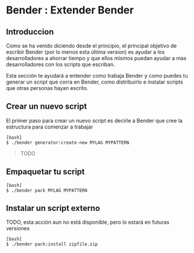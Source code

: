 Bender : Extender Bender
========================

Introduccion
-------------

Como se ha venido diciendo desde el principio, el principal objetivo de escribir Bender (por lo menos esta última version)
es ayudar a los desarrolladores a ahorrar tiempo y que ellos mismos puedan ayudar a mas desarrolladores con los 
scripts que escriban.


Esta sección te ayudará a entender como trabaja Bender y como puedes tu generar un script que corra en Bender, como distribuirlo
e instalar scripts que otras personas hayan escrito.


Crear un nuevo script
---------------------

El primer paso para crear un nuevo script es decirle a Bender que cree la estructura para comenzar a trabajar

    [bash]
    $ ./bender generator:create-new MYLAG MYPATTERN


> TODO


Empaquetar tu script
--------------------

    [bash]
    $ ./bender pack MYLAG MYPATTERN
    

Instalar un script externo
--------------------------

TODO, esta acción aun no está disponible, pero lo estará en futuras versiones

    [bash]
    $ ./bender pack:install zipfile.zip
